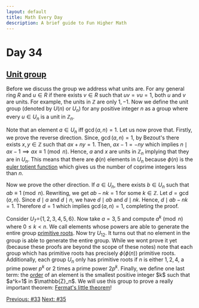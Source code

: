 ```yaml
---
layout: default
title: Math Every Day
description: A brief guide to Fun Higher Math
---
```

# Day 34

## [Unit group](https://en.wikipedia.org/wiki/Unit_(ring_theory))

Before we discuss the group we address what units are. For any general ring $R$ and $u\in R$ if there exists $v\in R$ such that $uv=vu=1$, both $u$ and $v$ are units. For example, the units in $\mathbb{Z}$ are only $1,-1$. Now we define the unit group (denoted by $U(n)$ or $U_n$) for any positive integer $n$ as a group where every $u\in U_n$ is a unit in $\mathbb{Z}_n$. 

Note that an element $a\in U_n$ iff $\gcd(a,n)=1$. Let us now prove that. Firstly, we prove the reverse direction. Since, $\gcd(a,n)=1$, by Bezout's there exists $x,y\in \mathbb{Z}$ such that $ax+ny=1$. Then, $ax-1=-ny$ which implies $n\mid ax-1\implies ax\equiv 1 \pmod{n}$. Hence, $a$ and $x$ are units in $\mathbb{Z}_n$ implying that they are in $U_n$. This means that there are $\phi(n)$ elements in $U_n$ because $\phi(n)$ is the [euler totient function](https://en.wikipedia.org/wiki/Euler%27s_totient_function) which gives us the number of coprime integers less than $n$. 

Now we prove the other direction. If $a \in U_n$, there exists $b\in U_n$ such that $ab\equiv 1 \pmod{n}$. Rewriting, we get $ab-nk=1$ for some $k\in \mathbb{Z}$. Let $d =\gcd(a, n)$. Since $d\mid a$ and $d \mid n$, we have $d\mid ab$ and $d \mid nk$. Hence, $d \mid ab - nk= 1$. Therefore $d = 1$ which implies $\gcd(a, n) = 1$, completing the proof.



Consider $U_7=${$1,2,3,4,5,6$}. Now take $a=3,5$ and compute $a^k\pmod{n}$ where $0\leq k<n$. We call elements whose powers are able to generate the entire group [primitive roots](https://en.wikipedia.org/wiki/Primitive_root_modulo_n). Now try $U_12$. It turns out that no element in the group is able to generate the entire group. While we wont prove it yet (because these proofs are beyond the scope of these notes) note that each group which has primitive roots has precisely $\phi(\phi(n))$ primitive roots. Additionally, each group $U_n$ only has primitive roots if $n$ is either $1,2,4$, a prime power $p^k$ or $2$ times a prime power $2p^k$. Finally, we define one last term: the [order](https://en.wikipedia.org/wiki/Order_(group_theory)) of an element is the smallest positive integer $k$ such that $a^k=1$ in $\mathbb{Z}_n$. We will use this group to prove a really important theorem: [Fermat's little theorem](https://en.wikipedia.org/wiki/Fermat%27s_little_theorem)!


<div class="day-nav-wrapper">
  <a href="./day33.html" class="day-nav__link">Previous: #33</a>
  <a href="./day35.html" class="day-nav__link">Next: #35</a>
</div>


